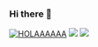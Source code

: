 ### Hi there 👋

<!--
**casalazara/casalazara** is a ✨ _special_ ✨ repository because its `README.md` (this file) appears on your GitHub profile.

Here are some ideas to get you started:

- 🔭 I’m currently working on ...
- 🌱 I’m currently learning ...
- 👯 I’m looking to collaborate on ...
- 🤔 I’m looking for help with ...
- 💬 Ask me about ...
- 📫 How to reach me: ...
- 😄 Pronouns: ...
- ⚡ Fun fact: ...
-->


[![HOLAAAAAA](https://github-readme-stats.vercel.app/api/top-langs/?username=casalazara&count_private=true&include_all_commits=true)](https://github.com/casalazara/github-readme-stats)
<img src="https://github-readme-stats.vercel.app/api?username=casalazara&show_icons=true&include_all_commits=true&count_private=true" />
<img src="https://github-readme-stats.vercel.app/api/top-langs/?username=casalazara&show_icons=true&line_height=45&include_all_commits=true&count_private=true"/>
